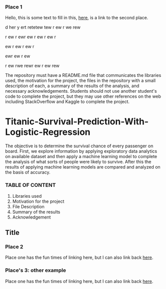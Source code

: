 ### Place 1

Hello, this is some text to fill in this, [here](#place-2), is a link to the second place.



d
her
y
ert
retetew
tew
r
ew
r
we
rew

r
ew
r
ewr
ew
r
ew
r
ew
r

ew
r
ew
r
ew
r

ewr
ew
r
ew

r
ew
rwe
rewr
ew
r
ew
rew





















































The repository must have a README.md file that communicates the libraries used, the motivation for the project, the files in the repository with a small description of each, a summary of the results of the analysis, and necessary acknowledgements. Students should not use another student's code to complete the project, but they may use other references on the web including StackOverflow and Kaggle to complete the project.


# Titanic-Survival-Prediction-With-Logistic-Regression

The objective is to determine the survival chance of every passenger on board. First, we explore information  by applying exploratory  data analytics  on available  dataset and then apply a machine learning model to complete the analysis of what sorts of people were likely to survive. After this  the  results  of  applying  machine  learning  models  are compared and analyzed on the basis of accuracy.

### TABLE OF CONTENT
1. Libraries used
2. Motivation for the project
3. File Description
4. Summary of the results 
5. Acknowledgement




## Title



### Place 2

Place one has the fun times of linking here, but I can also link back [here](#place-1).

### Place's 3: other example

Place one has the fun times of linking here, but I can also link back [here](#places-3-other-example).
